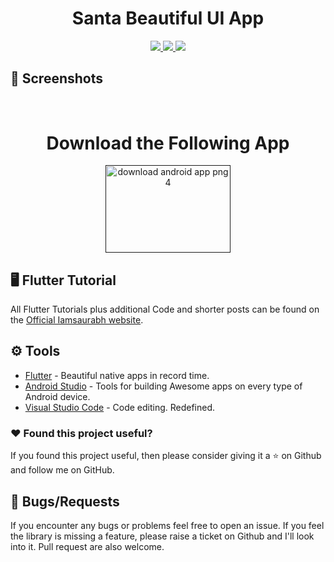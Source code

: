 <h1 align="center"> Santa Beautiful UI App</h1>

</h1>
<p align="center">
  </a>
  <a href="https://play.google.com/store/apps/details?id=com.classifier.cat_vs_dog">
    <img src="https://img.shields.io/badge/Google-PlayStore-green.svg?style=for-the-badge">
  </a>
   <a href="https://www.youtube.com/channel/UCZIK8dK6N0TrgJFQ_f41iBQ">
    <img src="https://img.shields.io/badge/YouTube-iamtheks-red.svg?style=for-the-badge">
  </a>
 <a href="">
    <img src="https://img.shields.io/badge/Open-Source-green.svg?style=for-the-badge">
  </a>  
   
 
</p>

## 📱 Screenshots #

<p align="center">

  
</p>

<h1 align="center">
    <br>
  Download the Following App  
  <br>
</h1>
<p align="center">
<a href="" title="Image from PNG Image"><img src="https://i.imgur.com/e4O2rYY.png?1" height="140"width="200" alt="download android app png 4"></a>
</p>



## 🖥 Flutter Tutorial
All Flutter Tutorials plus additional Code and shorter posts can be found on the [Official Iamsaurabh website](https://www.iamsaurabh.tech/). 

## ⚙️ Tools
* [Flutter](https://flutter.dev/) - Beautiful native apps in record time.
* [Android Studio](https://developer.android.com/studio/index.html/) - Tools for building Awesome apps on every type of Android device.
* [Visual Studio Code](https://code.visualstudio.com/) - Code editing. Redefined.


### :heart: Found this project useful?

If you found this project useful, then please consider giving it a :star: on Github and follow me on GitHub.


## 🐞 Bugs/Requests #
If you encounter any bugs or problems feel free to open an issue. If you feel the library is missing a feature, please raise a ticket on Github and I'll look into it. Pull request are also welcome.



